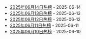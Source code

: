 * [2025年06月14日热榜](https://product-daily.haha.ai/posts/20250614) - 2025-06-14
* [2025年06月13日热榜](https://product-daily.haha.ai/posts/20250613) - 2025-06-13
* [2025年06月12日热榜](https://product-daily.haha.ai/posts/20250612) - 2025-06-12
* [2025年06月11日热榜](https://product-daily.haha.ai/posts/20250611) - 2025-06-11
* [2025年06月10日热榜](https://product-daily.haha.ai/posts/20250610) - 2025-06-10
